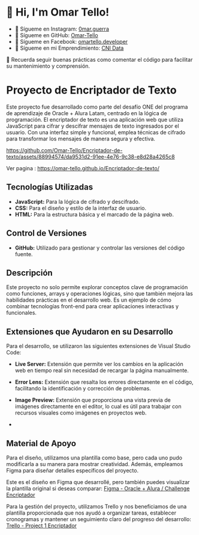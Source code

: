 # 🔭 Hi, I'm Omar Tello! 
- 📡 Sígueme en Instagram: [0mar.guerra](https://www.instagram.com/0mar.guerra/)
- 📡 Sígueme en GitHub: [Omar-Tello](https://github.com/Omar-Tello)
- 📡 Sígueme en Facebook: [omartello.developer](https://www.facebook.com/omartello.developer/)
- 💼 Sígueme en mi Emprendimiento: [CNI Data](https://www.instagram.com/cni.data/)

📂 Recuerda seguir buenas prácticas como comentar el código para facilitar su mantenimiento y comprensión.

# Proyecto de Encriptador de Texto

Este proyecto fue desarrollado como parte del desafío ONE del programa de aprendizaje de Oracle + Alura Latam, centrado en la lógica de programación. El encriptador de texto es una aplicación web que utiliza JavaScript para cifrar y descifrar mensajes de texto ingresados por el usuario. Con una interfaz simple y funcional, emplea técnicas de cifrado para transformar los mensajes de manera segura y efectiva.

https://github.com/Omar-Tello/Encriptador-de-texto/assets/88994574/da9531d2-91ee-4e76-9c38-e8d28a4265c8 

Ver pagina : https://omar-tello.github.io/Encriptador-de-texto/
## Tecnologías Utilizadas

- **JavaScript:** Para la lógica de cifrado y descifrado.
- **CSS:** Para el diseño y estilo de la interfaz de usuario.
- **HTML:** Para la estructura básica y el marcado de la página web.

## Control de Versiones

- **GitHub:** Utilizado para gestionar y controlar las versiones del código fuente.

## Descripción

Este proyecto no solo permite explorar conceptos clave de programación como funciones, arrays y operaciones lógicas, sino que también mejora las habilidades prácticas en el desarrollo web. Es un ejemplo de cómo combinar tecnologías front-end para crear aplicaciones interactivas y funcionales.

## Extensiones que Ayudaron en su Desarrollo

Para el desarrollo, se utilizaron las siguientes extensiones de Visual Studio Code:

- **Live Server:** Extensión que permite ver los cambios en la aplicación web en tiempo real sin necesidad de recargar la página manualmente.
  
- **Error Lens:** Extensión que resalta los errores directamente en el código, facilitando la identificación y corrección de problemas.

- **Image Preview:** Extensión que proporciona una vista previa de imágenes directamente en el editor, lo cual es útil para trabajar con recursos visuales como imágenes en proyectos web.
- 
## Material de Apoyo

Para el diseño, utilizamos una plantilla como base, pero cada uno pudo modificarla a su manera para mostrar creatividad. Además, empleamos Figma para diseñar detalles específicos del proyecto.

Este es el diseño en Figma que desarrollé, pero también puedes visualizar la plantilla original si deseas comparar: [Figma - Oracle + Alura / Challenge Encriptador](https://www.figma.com/design/VxbNz5mNxGl5kx2pe3oBdH/Oracle-%2B-Alura-%2F-Challenge-Encriptador---Desaf%C3%ADo-%2F-Omar-T.?node-id=0-1)

Para la gestión del proyecto, utilizamos Trello y nos beneficiamos de una plantilla proporcionada que nos ayudó a organizar tareas, establecer cronogramas y mantener un seguimiento claro del progreso del desarrollo: [Trello - Project 1 Encriptador](https://trello.com/b/pmnCqrJv/project-1-encriptador)
